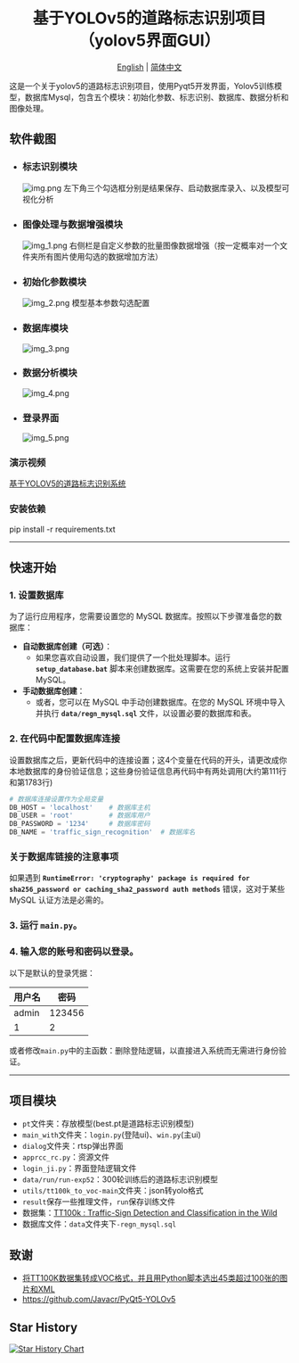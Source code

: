 <h1 align="center">基于YOLOv5的道路标志识别项目（yolov5界面GUI）</h1>
<p align="center">
  <a href="../../README.md">English</a> |
  <a href="README_cn.md">简体中文</a>
</p>


这是一个关于yolov5的道路标志识别项目，使用Pyqt5开发界面，Yolov5训练模型，数据库Mysql，包含五个模块：初始化参数、标志识别、数据库、数据分析和图像处理。

## 软件截图

* ### 标志识别模块
  ![img.png](img.png)
 左下角三个勾选框分别是结果保存、启动数据库录入、以及模型可视化分析
  
  
* ### 图像处理与数据增强模块
  ![img_1.png](img_1.png)
  右侧栏是自定义参数的批量图像数据增强（按一定概率对一个文件夹所有图片使用勾选的数据增加方法）
* ### 初始化参数模块
  ![img_2.png](img_2.png)
  模型基本参数勾选配置

* ### 数据库模块
  ![img_3.png](img_3.png)
  
 
* ### 数据分析模块
  ![img_4.png](img_4.png)
* ### 登录界面
  ![img_5.png](img_5.png)

### 演示视频

[基于YOLOV5的道路标志识别系统](https://www.bilibili.com/video/BV1Ck4y1Y7Bk/?spm_id_from=333.999.0.0&vd_source=40d9cda43378fbc89cd5184e09bf1272)


### 安装依赖

pip install -r requirements.txt

---
## **快速开始**

### 1. **设置数据库**

为了运行应用程序，您需要设置您的 MySQL 数据库。按照以下步骤准备您的数据库：

- **自动数据库创建（可选）**：
    - 如果您喜欢自动设置，我们提供了一个批处理脚本。运行 **`setup_database.bat`** 脚本来创建数据库。这需要在您的系统上安装并配置 MySQL。
- **手动数据库创建**：
    - 或者，您可以在 MySQL 中手动创建数据库。在您的 MySQL 环境中导入并执行 **`data/regn_mysql.sql`** 文件，以设置必要的数据库和表。

### 2. **在代码中配置数据库连接**

设置数据库之后，更新代码中的连接设置；这4个变量在代码的开头，请更改成你本地数据库的身份验证信息；这些身份验证信息再代码中有两处调用(大约第111行和第1783行)

```python
# 数据库连接设置作为全局变量
DB_HOST = 'localhost'    # 数据库主机
DB_USER = 'root'         # 数据库用户
DB_PASSWORD = '1234'     # 数据库密码
DB_NAME = 'traffic_sign_recognition'  # 数据库名
```

### **关于数据库链接的注意事项**

如果遇到 **`RuntimeError: 'cryptography' package is required for sha256_password or caching_sha2_password auth methods`** 错误，这对于某些 MySQL 认证方法是必需的。

### 3. 运行 `main.py`。

### 4. 输入您的账号和密码以登录。

以下是默认的登录凭据：

| 用户名   | 密码     |
|----------|----------|
| admin    | 123456   |
| 1        | 2        |

或者修改`main.py`中的主函数：删除登陆逻辑，以直接进入系统而无需进行身份验证。

---

## 项目模块

- `pt`文件夹：存放模型(best.pt是道路标志识别模型)
- `main_with`文件夹：`login.py`(登陆ui)、`win.py`(主ui)
- `dialog`文件夹：rtsp弹出界面
- `apprcc_rc.py`：资源文件
- `login_ji.py`：界面登陆逻辑文件
- `data/run/run-exp52`：300轮训练后的道路标志识别模型
- `utils/tt100k_to_voc-main`文件夹：json转yolo格式
- `result`保存一些推理文件，`run`保存训练文件
- 数据集：[TT100k : Traffic-Sign Detection and Classification in the Wild](https://cg.cs.tsinghua.edu.cn/traffic-sign/)
- 数据库文件：`data`文件夹下`-regn_mysql.sql`






## 致谢

- [将TT100K数据集转成VOC格式，并且用Python脚本选出45类超过100张的图片和XML](https://blog.csdn.net/Hankerchen/article/details/120727299?spm=1001.2014.3001.5502)
- https://github.com/Javacr/PyQt5-YOLOv5
## Star History

[![Star History Chart](https://api.star-history.com/svg?repos=Ai-trainee/Traffic-Sign-Recognition-PyQt5-YOLOv5-GUI&type=Date)](https://star-history.com/#Ai-trainee/Traffic-Sign-Recognition-PyQt5-YOLOv5-GUI&Date)
